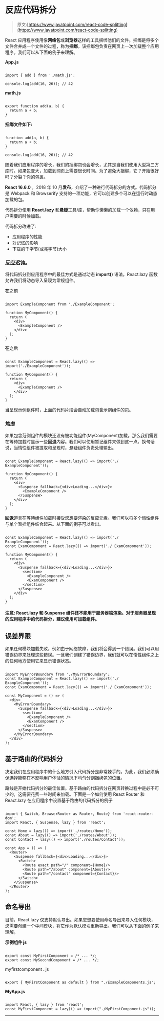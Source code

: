 # 反应代码拆分

> 原文:[https://www.javatpoint.com/react-code-splitting](https://www.javatpoint.com/react-code-splitting)

React 应用程序使用像**网络包**或**浏览器**这样的工具捆绑他们的文件。捆绑是将多个文件合并成一个文件的过程，称为**捆绑**。该捆绑包负责在网页上一次加载整个应用程序。我们可以从下面的例子来理解。

**App.js**

```

import { add } from './math.js';

console.log(add(16, 26)); // 42

```

**math.js**

```

export function add(a, b) {
  return a + b;
}

```

**捆绑文件如下:**

```

function add(a, b) {
  return a + b;
}

console.log(add(16, 26)); // 42

```

随着我们应用程序的增长，我们的捆绑包也会增长，尤其是当我们使用大型第三方库时。如果包变大，加载到网页上需要很长时间。为了避免大捆绑，它？开始很好吗？分裂？你的包裹。

**React 16.6.0** ，2018 年 10 月**发布**，介绍了一种进行代码拆分的方式。代码拆分是 Webpack 和 Browserify 支持的一项功能，它可以创建多个可以在运行时动态加载的包。

代码拆分使用 **React.lazy** 和**悬疑**工具/库，帮助你懒懒的加载一个依赖，只在用户需要的时候加载。

代码拆分改进了:

*   应用程序的性能
*   对记忆的影响
*   下载的千字节(或兆字节)大小

### 反应迟钝。

将代码拆分到应用程序中的最佳方式是通过动态 **import()** 语法。React.lazy 函数允许我们将动态导入呈现为常规组件。

**在**之前

```

import ExampleComponent from './ExampleComponent';

function MyComponent() {
  return (
    <div>
      <ExampleComponent />
    </div>
  );
}

```

**在**之后

```

const ExampleComponent = React.lazy(() => import('./ExampleComponent'));

function MyComponent() {
  return (
    <div>
      <ExampleComponent />
    </div>
  );
}

```

当呈现示例组件时，上面的代码片段会自动加载包含示例组件的包。

### 焦虑

如果包含范例组件的模块还没有被功能组件(MyComponent)加载，那么我们需要在等待加载时显示一些**回退**内容。我们可以使用暂记组件来做到这一点。换句话说，当惰性组件被提取和呈现时，悬疑组件负责处理输出。

```

const ExampleComponent = React.lazy(() => import('./ ExampleComponent'));

function MyComponent() {
  return (
    <div>
      <Suspense fallback={<div>Loading...</div>}>
        <ExampleComponent />
      </Suspense>
    </div>
  );
}

```

**回退**道具在等待组件加载时接受您想要渲染的反应元素。我们可以将多个惰性组件与单个暂挂组件结合起来。从下面的例子可以看出。

```

const ExampleComponent = React.lazy(() => import('./ ExampleComponent'));
const ExamComponent = React.lazy(() => import('./ ExamComponent'));

function MyComponent() {
  return (
    <div>
      <Suspense fallback={<div>Loading...</div>}>
        <section>
          <ExampleComponent />
          <ExamComponent />
        </section>
      </Suspense>
    </div>
  );
}

```

#### 注意: React.lazy 和 Suspense 组件还不能用于服务器端渲染。对于服务器呈现的应用程序中的代码拆分，建议使用可加载组件。

## 误差界限

如果任何模块加载失败，例如由于网络故障，我们将会得到一个错误。我们可以用错误边界来处理这些错误。一旦我们创建了错误边界，我们就可以在惰性组件之上的任何地方使用它来显示错误状态。

```

import MyErrorBoundary from './MyErrorBoundary';
const ExampleComponent = React.lazy(() => import('./ ExampleComponent'));
const ExamComponent = React.lazy(() => import('./ ExamComponent'));

const MyComponent = () => (
  <div>
    <MyErrorBoundary>
      <Suspense fallback={<div>Loading...</div>}>
        <section>
          <ExampleComponent />
          <ExamComponent />
        </section>
      </Suspense>
    </MyErrorBoundary>
  </div>
);

```

## 基于路由的代码拆分

决定我们在应用程序中的什么地方引入代码拆分是非常棘手的。为此，我们必须确保选择能够在不影响用户体验的情况下均匀分割捆绑包的位置。

路线是开始代码拆分的最佳位置。基于路由的代码拆分在网页转换过程中是必不可少的，这需要花费一些时间来加载。下面是一个如何使用 React Router 和 React.lazy 在应用程序中设置基于路由的代码拆分的例子

```

import { Switch, BrowserRouter as Router, Route} from 'react-router-dom';
import React, { Suspense, lazy } from 'react';

const Home = lazy(() => import('./routes/Home'));
const About = lazy(() => import('./routes/About'));
const Contact = lazy(() => import('./routes/Contact'));

const App = () => (
  <Router>
    <Suspense fallback={<div>Loading...</div>}>
      <Switch>
        <Route exact path="/" component={Home}/>
        <Route path="/about" component={About}/>
        <Route path="/contact" component={Contact}/>
      </Switch>
    </Suspense>
  </Router>
);

```

## 命名导出

目前，React.lazy 仅支持默认导出。如果您想要使用命名导出来导入任何模块，您需要创建一个中间模块，将它作为默认模块重新导出。我们可以从下面的例子来理解。

**示例组件 js**

```

export const MyFirstComponent = /* ... */;
export const MySecondComponent = /* ... */;

```

myfirstcomponent . js

```

export { MyFirstComponent as default } from "./ExampleComponents.js";

```

**MyApp.js**

```

import React, { lazy } from 'react';
const MyFirstComponent = lazy(() => import("./MyFirstComponent.js"));

```

* * *